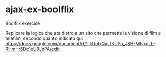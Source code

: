 # ajax-ex-boolflix
Boolflix exercise

Replicare la logica che sta dietro a un sito che permette la visione di film e telefilm, secondo quanto indicato qui https://docs.google.com/document/d/1-kUoIxQaLIKUPa_JSH-MhlxoLL-RHmHr5Dc1eU8JnPA/edit
